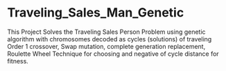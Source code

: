 # Traveling_Sales_Man_Genetic
This Project Solves the Traveling Sales Person Problem using genetic algorithm with chromosomes decoded as cycles (solutions) of traveling Order 1 crossover, Swap mutation, complete generation replacement, Roulette Wheel Technique for choosing and negative of cycle distance for fitness.
